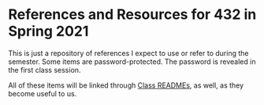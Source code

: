 # References and Resources for 432 in Spring 2021

This is just a repository of references I expect to use or refer to during the semester. Some items are password-protected. The password is revealed in the first class session.

All of these items will be linked through [Class READMEs](https://github.com/THOMASELOVE/432-2021/tree/master/classes), as well, as they become useful to us.


